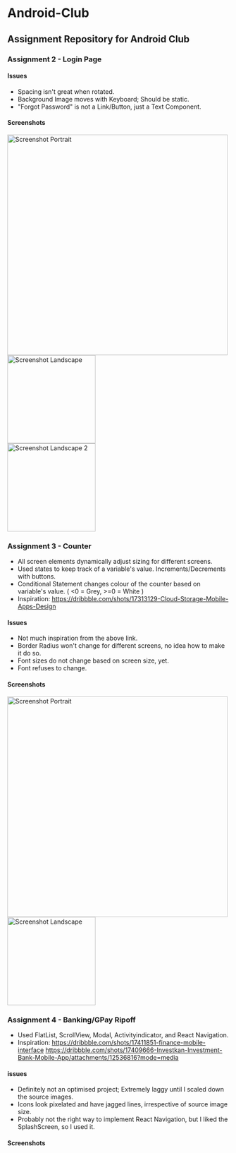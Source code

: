# Android-Club
## Assignment Repository for Android Club
### Assignment 2 - Login Page
#### Issues
- Spacing isn't great when rotated.
- Background Image moves with Keyboard; Should be static.
- "Forgot Password" is not a Link/Button, just a Text Component.

#### Screenshots
<img src="https://user-images.githubusercontent.com/95037274/150112484-4fcc9ce2-86e3-45b6-ba84-b7e3fece1bca.png" alt="Screenshot Portrait"
title="Login Page Portrait" height="500" /> \
<img src="https://user-images.githubusercontent.com/95037274/150112506-271143ac-266f-4a88-ae06-3d658736be16.png" alt="Screenshot Landscape"
title="Login Page Landscape" height="200" /> \
<img src="https://user-images.githubusercontent.com/95037274/150112512-aef99ff2-4f5f-412d-92eb-6855098cab9f.png" alt="Screenshot Landscape 2"
title="Login Page Landscape" height="200" />

### Assignment 3 - Counter
- All screen elements dynamically adjust sizing for different screens.
- Used states to keep track of a variable's value. Increments/Decrements with buttons.
- Conditional Statement changes colour of the counter based on variable's value. ( <0 = Grey, >=0 = White )
- Inspiration: https://dribbble.com/shots/17313129-Cloud-Storage-Mobile-Apps-Design

#### Issues
- Not much inspiration from the above link.
- Border Radius won't change for different screens, no idea how to make it do so.
- Font sizes do not change based on screen size, yet.
- Font refuses to change.

#### Screenshots
<img src="https://user-images.githubusercontent.com/95037274/150578307-7b37a939-a9e3-4f07-b05e-20dcbcbea6fa.png" alt="Screenshot Portrait"
title="Counter Portrait" height="500" /> \
<img src="https://user-images.githubusercontent.com/95037274/150578320-fb2c7920-2b7e-48e3-b54c-cbf527169644.png" alt="Screenshot Landscape"
title="Counter Landscape" height="200" />

### Assignment 4 - Banking/GPay Ripoff
- Used FlatList, ScrollView, Modal, Activityindicator, and React Navigation.
- Inspiration: https://dribbble.com/shots/17411851-finance-mobile-interface
https://dribbble.com/shots/17409666-Investkan-Investment-Bank-Mobile-App/attachments/12536816?mode=media

#### issues
- Definitely not an optimised project; Extremely laggy until I scaled down the source images.
- Icons look pixelated and have jagged lines, irrespective of source image size.
- Probably not the right way to implement React Navigation, but I liked the SplashScreen, so I used it. 

#### Screenshots